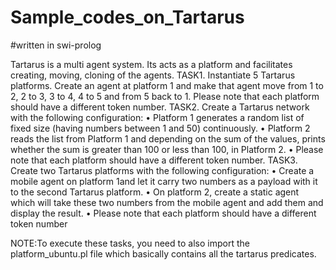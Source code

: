 # Sample_codes_on_Tartarus
#written in swi-prolog

Tartarus is a multi agent system. Its acts as a platform and facilitates creating, moving, cloning of the agents. 
TASK1. Instantiate 5 Tartarus platforms. Create an agent at platform 1 and 
make that agent move from 1 to 2, 2 to 3, 3 to 4, 4 to 5 and from 5 
back to 1. Please note that each platform should have a different token 
number.
 TASK2. Create a Tartarus network with the following configuration:
• Platform 1 generates a random list of fixed size (having numbers 
between 1 and 50) continuously.
• Platform 2 reads the list from Platform 1 and depending on the 
sum of the values, prints whether the sum is greater than 100 or 
less than 100, in Platform 2.
• Please note that each platform should have a different token 
number.
 TASK3. Create two Tartarus platforms with the following configuration:
• Create a mobile agent on platform 1and let it carry two numbers 
as a payload with it to the second Tartarus platform.
• On platform 2, create a static agent which will take these two 
numbers from the mobile agent and add them and display the 
result.
• Please note that each platform should have a different token 
number

NOTE:To execute these tasks, you need to also import the platform_ubuntu.pl file which basically contains all the tartarus predicates. 
